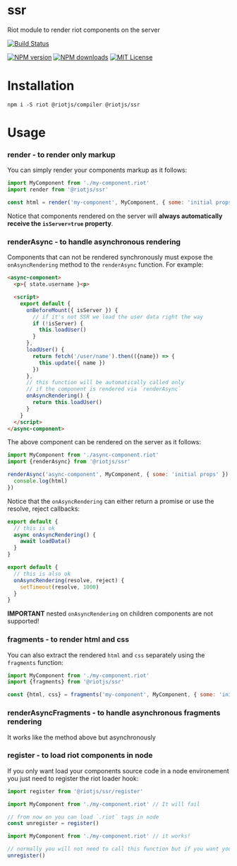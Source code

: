 # ssr
Riot module to render riot components on the server

[![Build Status][travis-image]][travis-url]

[![NPM version][npm-version-image]][npm-url]
[![NPM downloads][npm-downloads-image]][npm-url]
[![MIT License][license-image]][license-url]

# Installation

```
npm i -S riot @riotjs/compiler @riotjs/ssr
```

# Usage

### render - to render only markup

You can simply render your components markup as it follows:

```js
import MyComponent from './my-component.riot'
import render from '@riotjs/ssr'

const html = render('my-component', MyComponent, { some: 'initial props' })
```

Notice that components rendered on the server will **always automatically receive the `isServer=true` property**.

### renderAsync - to handle asynchronous rendering

Components that can not be rendered synchronously must expose the `onAsyncRendering` method to the `renderAsync` function. For example:

```html
<async-component>
  <p>{ state.username }<p>

  <script>
    export default {
      onBeforeMount({ isServer }) {
        // if it's not SSR we load the user data right the way
        if (!isServer) {
          this.loadUser()
        }
      },
      loadUser() {
        return fetch('/user/name').then(({name}) => {
          this.update({ name })
        })
      },
      // this function will be automatically called only
      // if the component is rendered via `renderAsync`
      onAsyncRendering() {
        return this.loadUser()
      }
    }
  </script>
</async-component>
```

The above component can be rendered on the server as it follows:

```js
import MyComponent from './async-component.riot'
import {renderAsync} from '@riotjs/ssr'

renderAsync('async-component', MyComponent, { some: 'initial props' }).then(html => {
  console.log(html)
})
```

Notice that the `onAsyncRendering` can either return a promise or use the resolve, reject callbacks:

```js
export default {
  // this is ok
  async onAsyncRendering() {
    await loadData()
  }
}
```

```js
export default {
  // this is also ok
  onAsyncRendering(resolve, reject) {
    setTimeout(resolve, 1000)
  }
}
```

**IMPORTANT** nested `onAsyncRendering` on children components are not supported!

### fragments - to render html and css

You can also extract the rendered `html` and `css` separately using the `fragments` function:

```js
import MyComponent from './my-component.riot'
import {fragments} from '@riotjs/ssr'

const {html, css} = fragments('my-component', MyComponent, { some: 'initial props' })
```

### renderAsyncFragments - to handle asynchronous fragments rendering

It works like the method above but asynchronously

### register - to load riot components in node

If you only want load your components source code in a node environement you just need to register the riot loader hook:

```js
import register from '@riotjs/ssr/register'

import MyComponent from './my-component.riot' // It will fail

// from now on you can load `.riot` tags in node
const unregister = register()

import MyComponent from './my-component.riot' // it works!

// normally you will not need to call this function but if you want you can unhook the riot loader
unregister()
```

[travis-image]:https://img.shields.io/travis/riot/ssr.svg?style=flat-square
[travis-url]:https://travis-ci.org/riot/ssr

[license-image]:http://img.shields.io/badge/license-MIT-000000.svg?style=flat-square
[license-url]:LICENSE

[npm-version-image]:http://img.shields.io/npm/v/@riotjs/ssr.svg?style=flat-square
[npm-downloads-image]:http://img.shields.io/npm/dm/@riotjs/ssr.svg?style=flat-square
[npm-url]:https://npmjs.org/package/@riotjs/ssr
